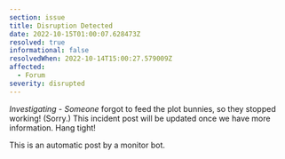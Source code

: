 ```yaml
---
section: issue
title: Disruption Detected
date: 2022-10-15T01:00:07.628473Z
resolved: true
informational: false
resolvedWhen: 2022-10-14T15:00:27.579009Z
affected:
  - Forum
severity: disrupted
---
```

*Investigating* - _Someone_ forgot to feed the plot bunnies, so they stopped working! (Sorry.) This incident post will be updated once we have more information. Hang tight!

This is an automatic post by a monitor bot.
        